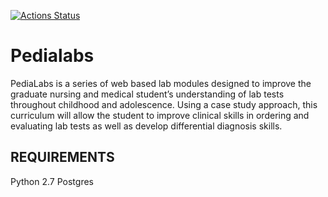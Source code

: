 [![Actions Status](https://github.com/ccnmtl/pedialabsnew/workflows/build-and-test/badge.svg)](https://github.com/ccnmtl/pedialabsnew/actions)

Pedialabs
==========


PediaLabs is a series of web based lab modules designed to improve the graduate nursing and medical student’s understanding of lab tests throughout childhood and adolescence. Using a case study approach, this curriculum will allow the student to improve clinical skills in ordering and evaluating lab tests as well as develop differential diagnosis skills.

REQUIREMENTS
------------
Python 2.7
Postgres  
